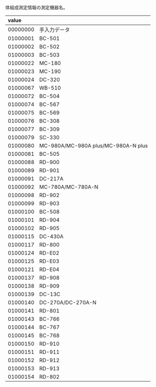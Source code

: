 体組成測定情報の測定機器名。

| value    |                                     |
| :------- | :---------------------------------- |
| 00000000 | 手入力データ                        |
| 01000001 | BC-501                              |
| 01000002 | BC-502                              |
| 01000003 | BC-503                              |
| 01000022 | MC-180                              |
| 01000023 | MC-190                              |
| 01000024 | DC-320                              |
| 01000067 | WB-510                              |
| 01000072 | BC-504                              |
| 01000074 | BC-567                              |
| 01000075 | BC-569                              |
| 01000076 | BC-308                              |
| 01000077 | BC-309                              |
| 01000079 | SC-330                              |
| 01000080 | MC-980A/MC-980A plus/MC-980A-N plus |
| 01000081 | BC-505                              |
| 01000088 | RD-900                              |
| 01000089 | RD-901                              |
| 01000091 | DC-217A                             |
| 01000092 | MC-780A/MC-780A-N                   |
| 01000098 | RD-902                              |
| 01000099 | RD-903                              |
| 01000100 | BC-508                              |
| 01000101 | RD-904                              |
| 01000102 | RD-905                              |
| 01000115 | DC-430A                             |
| 01000117 | RD-800                              |
| 01000124 | RD-E02                              |
| 01000125 | RD-E03                              |
| 01000121 | RD-E04                              |
| 01000137 | RD-908                              |
| 01000138 | RD-909                              |
| 01000139 | DC-13C                              |
| 01000140 | DC-270A/DC-270A-N                   |
| 01000141 | RD-801                              |
| 01000143 | BC-766                              |
| 01000144 | BC-767                              |
| 01000145 | BC-768                              |
| 01000150 | RD-910                              |
| 01000151 | RD-911                              |
| 01000152 | RD-912                              |
| 01000153 | RD-913                              |
| 01000154 | RD-802                              |
